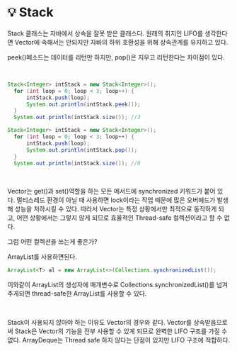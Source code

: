 # 💡 **Stack**

Stack 클래스는 자바에서 상속을 잘못 받은 클래스다. 원래의 취지인 LIFO를 생각한다면 Vector에 속해서는 안되지만 자바의 하위 호환성을 위해 상속관계를 유지하고 있다. 

peek()메소드는 데이터를 리턴만 하지만, pop()은 지우고 리턴한다는 차이점이 있다.

<br>

```java
Stack<Integer> intStack = new Stack<Integer>();
  for (int loop = 0; loop < 3; loop++) {
      intStack.push(loop);
      System.out.println(intStack.peek());
  }
  System.out.println(intStack.size()); //3
```

```java
Stack<Integer> intStack = new Stack<Integer>();
  for (int loop = 0; loop < 3; loop++) {
      intStack.push(loop);
      System.out.println(intStack.pop());
  }
  System.out.println(intStack.size()); //0
```
<br>

Vector는 get()과 set()역할을 하는 모든 메서드에 synchronized 키워드가 붙어 있다. 멀티스레드 환경이 아닐 때 사용하면 lock이라는 작업 때문에 많은 오버헤드가 발생해 성능을 저하시킬 수 있다. 따라서 Vector는 특정 상황에서만 최적으로 동작하게 되고, 어떤 상황에서는 그렇지 않게 되므로 효율적인 Thread-safe 컬렉션이라고 할 수 없다.

그럼 어떤 컬렉션을 쓰는게 좋은가?

ArrayList를 사용하면된다.

```java
ArrayList<T> al = new ArrayList<>(Collections.synchronizedList());
```

이와같이 ArrayList의 생성자에 매개변수로 Collections.synchronizedList()를 넘겨주게되면 thread-safe한 ArrayList를 사용할 수 있다.

<br>

Stack이 사용되지 않아야 하는 이유도 Vector의 경우와 같다. Vector를 상속받음으로써 Stack은 Vector의 기능을 전부 사용할 수 있게 되므로 완벽한 LIFO 구조를 가질 수 없다. ArrayDeque는 Thread safe 하지 않다는 단점이 있지만 LIFO 구조에 적합하다.

